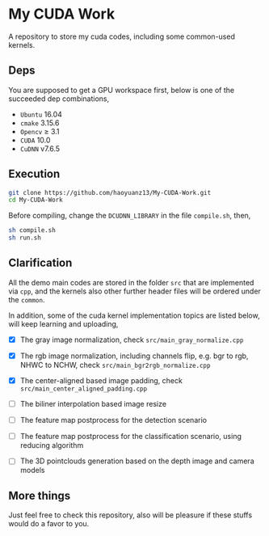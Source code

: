 # My CUDA Work
A repository to store my cuda codes, including some common-used kernels. 

## Deps
You are supposed to get a GPU workspace first, below is one of the succeeded dep combinations, 
- `Ubuntu` 16.04
- `cmake` 3.15.6
- `Opencv` ≥ 3.1
- `CUDA` 10.0
- `CuDNN` v7.6.5


## Execution
```bash
git clone https://github.com/haoyuanz13/My-CUDA-Work.git
cd My-CUDA-Work
```

Before compiling, change the `DCUDNN_LIBRARY` in the file `compile.sh`, then, 
```bash
sh compile.sh
sh run.sh
```


## Clarification
All the demo main codes are stored in the folder `src` that are implemented via `cpp`, and the kernels also other further header files will be ordered under the `common`.

In addition, some of the cuda kernel implementation topics are listed below, will keep learning and uploading, <br>
- [x] The gray image normalization, check `src/main_gray_normalize.cpp`
- [x] The rgb image normalization, including channels flip, e.g. bgr to rgb, NHWC to NCHW, check `src/main_bgr2rgb_normalize.cpp`
- [x] The center-aligned based image padding, check `src/main_center_aligned_padding.cpp`
- [ ] The biliner interpolation based image resize
- [ ] The feature map postprocess for the detection scenario
- [ ] The feature map postprocess for the classification scenario, using reducing algorithm
- [ ] The 3D pointclouds generation based on the depth image and camera models


## More things
Just feel free to check this repository, also will be pleasure if these stuffs would do a favor to you.
